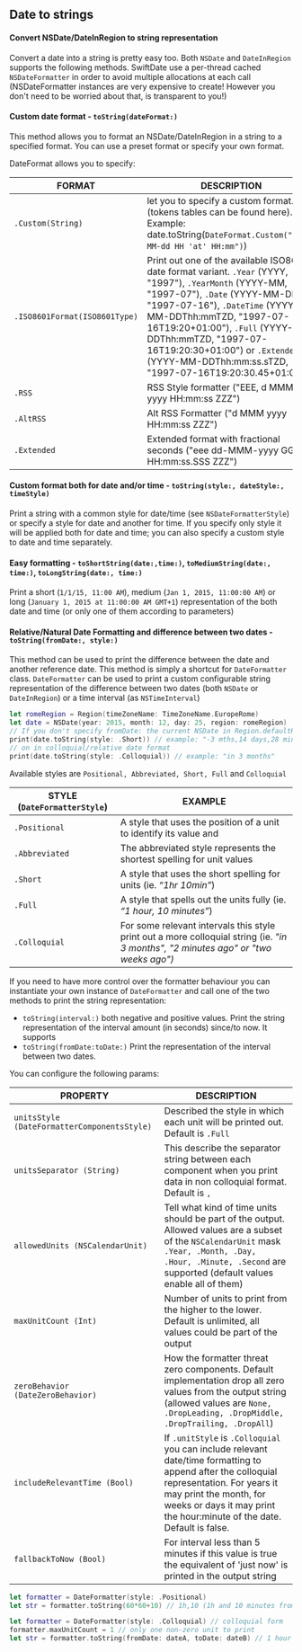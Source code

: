 ## Date to strings
#### Convert NSDate/DateInRegion to string representation

Convert a date into a string is pretty easy too. Both `NSDate` and `DateInRegion` supports the following methods. SwiftDate use a per-thread cached `NSDateFormatter` in order to avoid multiple allocations at each call (NSDateFormatter instances are very expensive to create! However you don't need to be worried about that, is transparent to you!)

#### Custom date format - `toString(dateFormat:)`

This method allows you to format an NSDate/DateInRegion in a string to a specified format. You can use a preset format or specify your own format.

DateFormat allows you to specify:

| FORMAT                        | DESCRIPTION                              |
| ----------------------------- | ---------------------------------------- |
| `.Custom(String)`             | let you to specify a custom format. (tokens tables can be found here). Example: date.toString(`DateFormat.Custom("YYYY-MM-dd HH 'at' HH:mm")`) |
| `.ISO8601Format(ISO8601Type)` | Print out one of the available ISO8601 date format variant. `.Year` (YYYY, "1997"), `.YearMonth` (YYYY-MM, "1997-07"), `.Date` (YYYY-MM-DD, "1997-07-16"), `.DateTime` (YYYY-MM-DDThh:mmTZD, "1997-07-16T19:20+01:00"), `.Full` (YYYY-MM-DDThh:mmTZD, "1997-07-16T19:20:30+01:00") or `.Extended` (YYYY-MM-DDThh:mm:ss.sTZD, "1997-07-16T19:20:30.45+01:00") |
| `.RSS`                        | RSS Style formatter ("EEE, d MMM yyyy HH:mm:ss ZZZ") |
| `.AltRSS`                     | Alt RSS Formatter ("d MMM yyyy HH:mm:ss ZZZ") |
| `.Extended`                   | Extended format with fractional seconds ("eee dd-MMM-yyyy GG HH:mm:ss.SSS ZZZ") |



#### Custom format both for date and/or time - `toString(style:, dateStyle:, timeStyle)`

Print a string with a common style for date/time (see `NSDateFormatterStyle`) or specify a style for date and another for time.
If you specify only style it will be applied both for date and time; you can also specify a custom style to date and time separately.

#### Easy formatting - `toShortString(date:,time:)`, `toMediumString(date:, time:)`, `toLongString(date:, time:)`

Print a short (`1/1/15, 11:00 AM`), medium (`Jan 1, 2015, 11:00:00 AM`) or long (`January 1, 2015 at 11:00:00 AM GMT+1`) representation of the both date and time (or only one of them according to parameters)

#### Relative/Natural Date Formatting and difference between two dates  - `toString(fromDate:, style:)`

This method can be used to print the difference between the date and another reference date.
This method is simply a shortcut for `DateFormatter` class. `DateFormatter` can be used to print a custom configurable string representation of the difference between two dates (both `NSDate` or `DateInRegion`) or a time interval (as `NSTimeInterval`)

```swift
let romeRegion = Region(timeZoneName: TimeZoneName.EuropeRome)
let date = NSDate(year: 2015, month: 12, day: 25, region: romeRegion)
// If you don't specify fromDate: the current NSDate in Region.defaultRegion is used
print(date.toString(style: .Short)) // example: "-3 mths,14 days,28 min,10 sec"
// on in colloquial/relative date format
print(date.toString(style: .Colloquial)) // example: "in 3 months"
```

Available styles are `Positional, Abbreviated, Short, Full` and `Colloquial`

| STYLE (`DateFormatterStyle`) | EXAMPLE                                  |
| ---------------------------- | ---------------------------------------- |
| `.Positional`                | A style that uses the position of a unit to identify its value and |
| `.Abbreviated`               | The abbreviated style represents the shortest spelling for unit values |
| `.Short`                     | A style that uses the short spelling for units (ie. *“1hr 10min”*) |
| `.Full`                      | A style that spells out the units fully (ie. *“1 hour, 10 minutes”*) |
| `.Colloquial`                | For some relevant intervals this style print out a more colloquial string (ie. *"in 3 months", "2 minutes ago" or  "two weeks ago")* |

If you need to have more control over the formatter behaviour you can instantiate your own instance of `DateFormatter` and call one of the two methods to print the string representation:

- `toString(interval:)` both negative and positive values. Print the string representation of the interval amount (in seconds) since/to now. It supports
- `toString(fromDate:toDate:)` Print the representation of the interval between two dates.

You can configure the following params:

| PROPERTY                                 | DESCRIPTION                              |
| ---------------------------------------- | ---------------------------------------- |
| `unitsStyle (DateFormatterComponentsStyle)` | Described the style in which each unit will be printed out. Default is `.Full` |
| `unitsSeparator (String)`                | This describe the separator string between each component when you print data in non colloquial format. Default is `,` |
| `allowedUnits (NSCalendarUnit)`          | Tell what kind of time units should be part of the output. Allowed values are a subset of the `NSCalendarUnit` mask `.Year, .Month, .Day, .Hour, .Minute, .Second` are supported (default values enable all of them) |
| `maxUnitCount (Int)`                     | Number of units to print from the higher to the lower. Default is unlimited, all values could be part of the output |
| `zeroBehavior (DateZeroBehavior)`        | How the formatter threat zero components. Default implementation drop all zero values from the output string (allowed values are `None, .DropLeading, .DropMiddle, .DropTrailing, .DropAll`) |
| `includeRelevantTime (Bool)`             | If `.unitStyle` is `.Colloquial` you can include relevant date/time formatting to append after the colloquial representation. For years it may print the month, for weeks or days it may print the hour:minute of the date. Default is false. |
| `fallbackToNow (Bool)`                   | For interval less than 5 minutes if this value is true the equivalent of 'just now' is printed in the output string |

```swift
let formatter = DateFormatter(style: .Positional)
let str = formatter.toString(60*60+10) // 1h,10 (1h and 10 minutes from now)

let formatter = DateFormatter(style: .Colloquial) // colloquial form
formatter.maxUnitCount = 1 // only one non-zero unit to print
let str = formatter.toString(fromDate: dateA, toDate: dateB) // 1 hour
```